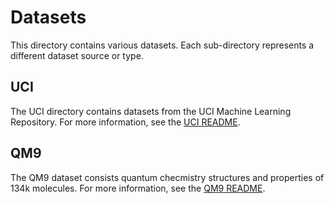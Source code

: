 # Datasets

This directory contains various datasets. Each sub-directory represents a different dataset source or type.

## UCI

The UCI directory contains datasets from the UCI Machine Learning Repository. For more information, see the [UCI README](dataset_baselines/datasets/uci/README.md).

## QM9

The QM9 dataset consists quantum checmistry structures and properties of 134k molecules. For more information, see the [QM9 README](dataset_baselines/datasets/qm9/README.md).
